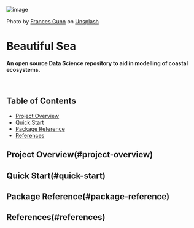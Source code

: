 ![image](imgs/frances-gunn-9dMzyieG4OI-unsplash.jpg)

Photo by <a href="https://unsplash.com/@francesgunn?utm_source=unsplash&utm_medium=referral&utm_content=creditCopyText">Frances Gunn</a> on <a href="https://unsplash.com/photos/9dMzyieG4OI?utm_source=unsplash&utm_medium=referral&utm_content=creditCopyText">Unsplash</a>
  
# Beautiful Sea

**An open source Data Science repository to aid in modelling of coastal ecosystems.**



<br>

## Table of Contents

- [Project Overview](#project-overview)
- [Quick Start](#quick-start)
- [Package Reference](#package-reference)
- [References](#references)

## Project Overview(#project-overview)

## Quick Start(#quick-start)

## Package Reference(#package-reference)

## References(#references)
